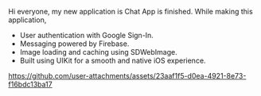 Hi everyone, my new application is Chat App is finished. While making this application,

- User authentication with Google Sign-In.
- Messaging powered by Firebase.
- Image loading and caching using SDWebImage.
- Built using UIKit for a smooth and native iOS experience.

https://github.com/user-attachments/assets/23aaf1f5-d0ea-4921-8e73-f16bdc13ba17
